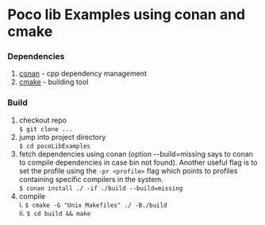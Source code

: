 
# Poco lib Examples using conan and cmake

### Dependencies
1. [conan](https://conan.io/) - cpp dependency management
2. [cmake](https://cmake.org/) - building tool

### Build
1. checkout repo  
`$ git clone ...`
1. jump into project directory  
`$ cd pocoLibExamples`
1. fetch dependencies using conan (option --build=missing says to conan to compile dependencies in case bin not found). Another useful flag is to set the profile using the `-pr <profile>` flag which points to profiles containing specific compilers in the system.  
    `$ conan install ./ -if ./build --build=missing`  
1. compile  
    i. `$ cmake -G "Unix Makefiles" ./ -B./build`  
    ii. `$ cd build && make`
